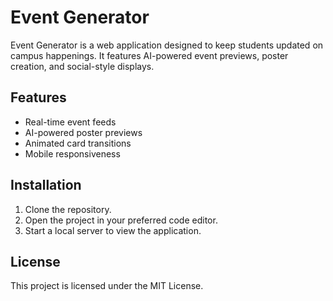 # Event Generator

Event Generator is a web application designed to keep students updated on campus happenings. It features AI-powered event previews, poster creation, and social-style displays.

## Features
- Real-time event feeds
- AI-powered poster previews
- Animated card transitions
- Mobile responsiveness

## Installation
1. Clone the repository.
2. Open the project in your preferred code editor.
3. Start a local server to view the application.

## License
This project is licensed under the MIT License.

